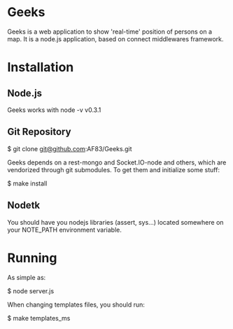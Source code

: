 Geeks
=====

Geeks is a web application to show 'real-time' position of persons on a map.
It is a node.js application, based on connect middlewares framework.


Installation
============

Node.js
-------

Geeks works with node -v v0.3.1

Git Repository
--------------

  $ git clone git@github.com:AF83/Geeks.git

Geeks depends on a rest-mongo and Socket.IO-node and others, which are vendorized through git submodules.
To get them and initialize some stuff:

  $ make install


Nodetk
------
You should have you nodejs libraries (assert, sys...) located somewhere on your NOTE_PATH environment variable.


Running
=======

As simple as:

  $ node server.js


When changing templates files, you should run:

  $ make templates_ms
